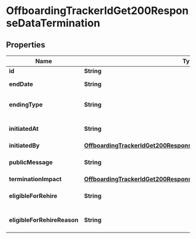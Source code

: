 

# OffboardingTrackerIdGet200ResponseDataTermination


## Properties

| Name | Type | Description | Notes |
|------------ | ------------- | ------------- | -------------|
|**id** | **String** | The termination ID |  [optional] |
|**endDate** | **String** | The end date of the contract termination. |  [optional] |
|**endingType** | **String** | The type of termination (e.g., ENDING_CONTRACT). |  [optional] |
|**initiatedAt** | **String** | The date and time when the termination was initiated. |  [optional] |
|**initiatedBy** | [**OffboardingTrackerIdGet200ResponseDataTerminationInitiatedBy**](OffboardingTrackerIdGet200ResponseDataTerminationInitiatedBy.md) |  |  [optional] |
|**publicMessage** | **String** | A public message regarding the termination. |  [optional] |
|**terminationImpact** | [**OffboardingTrackerIdGet200ResponseDataTerminationTerminationImpact**](OffboardingTrackerIdGet200ResponseDataTerminationTerminationImpact.md) |  |  [optional] |
|**eligibleForRehire** | **String** | Indicates whether the individual is eligible for rehire. |  [optional] |
|**eligibleForRehireReason** | **String** | The reason why the individual is or is not eligible for rehire. |  [optional] |



